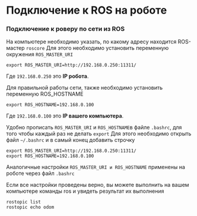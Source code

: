 # Подключение к ROS на роботе

### Подключение к роверу по сети из ROS

На компьютере необходимо указать, по какому адреcу находится ROS-мастер `roscore` Для этого необходимо установить переменную окружения `ROS_MASTER_URI`

```text
export ROS_MASTER_URI=http://192.168.0.250:11311/
```

Где `192.168.0.250` это **IP робота**.

Для правильной работы сети,  также необходимо установить переменную ROS\_HOSTNAME

```text
export ROS_HOSTNAME=192.168.0.100
```

Где `192.168.0.100` это **IP вашего компьютера**.

Удобно прописать `ROS_MASTER_URI` и `ROS_HOSTNAME`в файле `.bashrc`, для того чтобы каждый раз не делать `export` Для этого необходимо открыть файл `~/.bashrc` и в самый конец добавить строчку

```text
export ROS_MASTER_URI=http://192.168.0.250:11311/
export ROS_HOSTNAME=192.168.0.100
```

Аналогичные настройки `ROS_MASTER_URI и ROS_HOSTNAME` применены на роботе через файл `.bashrc`

Если все настройки проведены верно, вы можете выполнить на вашем компьютере команды ros и увидеть результат их выполнения

```text
rostopic list
rostopic echo odom
```

